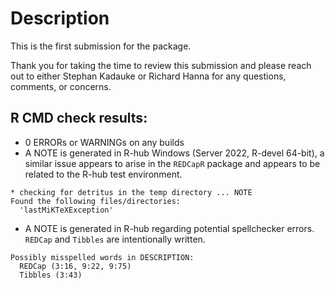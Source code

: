 # Description

This is the first submission for the package.

Thank you for taking the time to review this submission and please reach out to either Stephan Kadauke or Richard Hanna for any questions, comments, or concerns.

## R CMD check results:

- 0 ERRORs or WARNINGs on any builds
- A NOTE is generated in R-hub Windows (Server 2022, R-devel 64-bit), a similar issue appears to arise in the `REDCapR` package and appears to be related to the R-hub test environment.

```
* checking for detritus in the temp directory ... NOTE
Found the following files/directories:
  'lastMiKTeXException'
```
- A NOTE is generated in R-hub regarding potential spellchecker errors. `REDCap` and `Tibbles` are intentionally written.

```
Possibly misspelled words in DESCRIPTION:
  REDCap (3:16, 9:22, 9:75)
  Tibbles (3:43)
```

